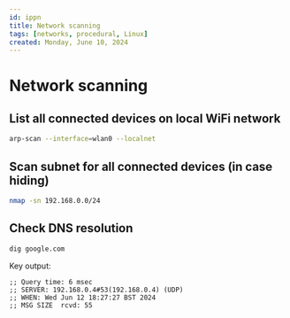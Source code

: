 ```yaml
---
id: ippn
title: Network scanning
tags: [networks, procedural, Linux]
created: Monday, June 10, 2024
---
```


# Network scanning

## List all connected devices on local WiFi network

```sh
arp-scan --interface=wlan0 --localnet
```

## Scan subnet for all connected devices (in case hiding)

```sh
nmap -sn 192.168.0.0/24
```

## Check DNS resolution

```sh
dig google.com
```

Key output:

```
;; Query time: 6 msec
;; SERVER: 192.168.0.4#53(192.168.0.4) (UDP)
;; WHEN: Wed Jun 12 18:27:27 BST 2024
;; MSG SIZE  rcvd: 55
```
